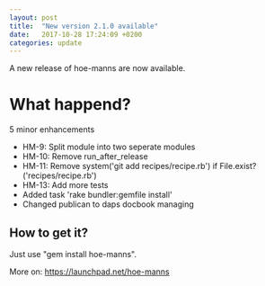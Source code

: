 ```yaml
---
layout: post
title:  "New version 2.1.0 available"
date:   2017-10-28 17:24:09 +0200
categories: update
---
```

A new release of hoe-manns are now available.

# What happend?

5 minor enhancements

* HM-9: Split module into two seperate modules
* HM-10: Remove run_after_release
* HM-11: Remove system('git add recipes/recipe.rb') if File.exist?('recipes/recipe.rb')
* HM-13: Add more tests
* Added task 'rake bundler:gemfile install'
* Changed publican to daps docbook managing

## How to get it?
Just use "gem install hoe-manns".

More on: https://launchpad.net/hoe-manns